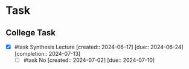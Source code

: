 # Task

## College Task

- [x] #task Synthesis Lecture  [created:: 2024-06-17]  [due:: 2024-06-24]  [completion:: 2024-07-13]
	- [ ] #task No [created:: 2024-07-02]  [due:: 2024-07-10]